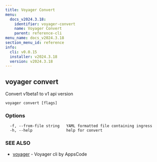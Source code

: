 ```yaml
---
title: Voyager Convert
menu:
  docs_v2024.3.18:
    identifier: voyager-convert
    name: Voyager Convert
    parent: reference-cli
menu_name: docs_v2024.3.18
section_menu_id: reference
info:
  cli: v0.0.15
  installer: v2024.3.18
  version: v2024.3.18
---
```


## voyager convert

Convert v1beta1 to v1 api version

```
voyager convert [flags]
```

### Options

```
  -f, --from-file string   YAML formatted file containing ingress
  -h, --help               help for convert
```

### SEE ALSO

* [voyager](/docs/v2024.3.18/reference/cli/voyager)	 - Voyager cli by AppsCode

